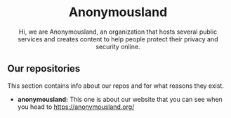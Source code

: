 <!--

**Here are some ideas to get you started:**

🙋‍♀️ A short introduction - what is your organization all about?
🌈 Contribution guidelines - how can the community get involved?
👩‍💻 Useful resources - where can the community find your docs? Is there anything else the community should know?
🍿 Fun facts - what does your team eat for breakfast?
🧙 Remember, you can do mighty things with the power of [Markdown](https://docs.github.com/github/writing-on-github/getting-started-with-writing-and-formatting-on-github/basic-writing-and-formatting-syntax)
-->
<div style="text-align: center">

# Anonymousland

Hi, we are Anonymousland, an organization that hosts several public services and creates content to help people protect their privacy and security online.
  
</div>

## Our repositories

This section contains info about our repos and for what reasons they exist.

* **anonymousland:** This one is about our website that you can see when you head to https://anonymousland.org/
